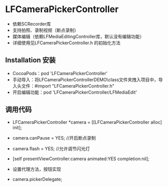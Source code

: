 # LFCameraPickerController

* 依赖SCRecorder库
* 支持拍照、录制视频（断点录制）
* 媒体编辑（依赖LFMediaEditingController库，默认没有编辑功能）
* 详细使用见LFCameraPickerController.h 的初始化方法

## Installation 安装

* CocoaPods：pod 'LFCameraPickerController'
* 手动导入：将LFCameraPickerControllerDEMO\class文件夹拽入项目中，导入头文件：#import "LFCameraPickerController.h"
* 开启编辑功能：pod 'LFCameraPickerController/LFMediaEdit'

## 调用代码

* LFCameraPickerController *camera = [[LFCameraPickerController alloc] init];
* camera.canPause = YES; //开启断点录制
* camera.flash = YES; //允许调节闪光灯
* [self presentViewController:camera animated:YES completion:nil];

* 设置代理方法，按钮实现
* camera.pickerDelegate;
